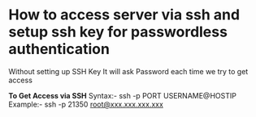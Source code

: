 # How to access server via ssh and setup ssh key for passwordless authentication
Without setting up SSH Key It will ask Password each time we try to get access

**To Get Access via SSH**
Syntax:- ssh -p PORT USERNAME@HOSTIP
Example:- ssh -p 21350 root@xxx.xxx.xxx.xxx

